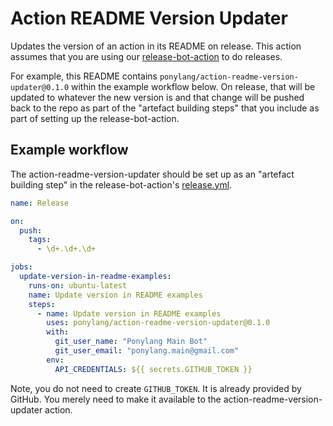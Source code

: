 # Action README Version Updater

Updates the version of an action in its README on release. This action assumes that you are using our [release-bot-action](https://github.com/ponylang/release-bot-action) to do releases.

For example, this README contains `ponylang/action-readme-version-updater@0.1.0` within the example workflow below. On release, that will be updated to whatever the new version is and that change will be pushed back to the repo as part of the "artefact building steps" that you include as part of setting up the release-bot-action.

## Example workflow

The action-readme-version-updater should be set up as an "artefact building step" in the release-bot-action's [release.yml](https://github.com/ponylang/release-bot-action#trigger-release-announcement).

```yml
name: Release

on:
  push:
    tags:
      - \d+.\d+.\d+

jobs:
  update-version-in-readme-examples:
    runs-on: ubuntu-latest
    name: Update version in README examples
    steps:
      - name: Update version in README examples
        uses: ponylang/action-readme-version-updater@0.1.0
        with:
          git_user_name: "Ponylang Main Bot"
          git_user_email: "ponylang.main@gmail.com"
        env:
          API_CREDENTIALS: ${{ secrets.GITHUB_TOKEN }}
```

Note, you do not need to create `GITHUB_TOKEN`. It is already provided by GitHub. You merely need to make it available to the action-readme-version-updater action.
